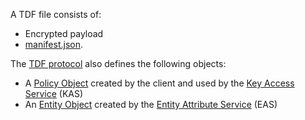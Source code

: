A TDF file consists of:
* Encrypted payload
* [manifest.json](manifest-json.md).  


The [TDF protocol](https://github.com/virtru/tdf3-spec/tree/master/protocol) also defines the following objects:
* A [Policy Object](PolicyObject.md) created by the client and used by the [Key Access Service](https://developer.virtru.com/docs/how-to-host-a-kas) (KAS)
* An [Entity Object](EntityObject.md) created by the [Entity Attribute Service](https://developer.virtru.com/docs/how-to-host-an-eas) (EAS)
